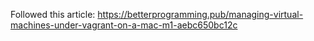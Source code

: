Followed this article: https://betterprogramming.pub/managing-virtual-machines-under-vagrant-on-a-mac-m1-aebc650bc12c